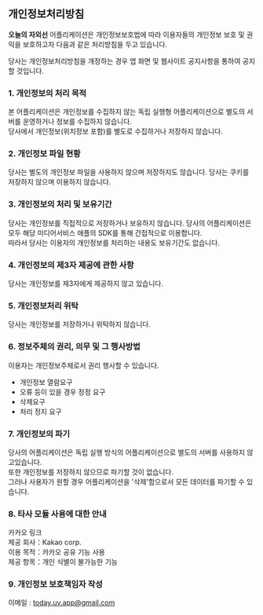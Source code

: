 ## 개인정보처리방침

**오늘의 자외선** 어플리케이션은 개인정보보호법에 따라 이용자들의 개인정보 보호 및 권익을 보호하고자 다음과 같은 처리방침을 두고 있습니다.

당사는 개인정보처리방침을 개정하는 경우 앱 화면 및 웹사이트 공지사항을 통하여 공지할 것입니다.

### 1. 개인정보의 처리 목적 </br>
본 어플리케이션은 개인정보를 수집하지 않는 독립 실행형 어플리케이션으로 별도의 서버를 운영하거나 정보를 수집하지 않습니다. </br>
당사에서 개인정보(위치정보 포함)를 별도로 수집하거나 저장하지 않습니다. 

### 2. 개인정보 파일 현황 </br>
당사는 별도의 개인정보 파일을 사용하지 않으며 저장하지도 않습니다.
당사는 쿠키를 저장하지 않으며 이용하지 않습니다.

### 3. 개인정보의 처리 및 보유기간 </br>
당사는 개인정보를 직접적으로 저장하거나 보유하지 않습니다. 
당사의 어플리케이션은 모두 해당 미디어서비스 애플의 SDK를 통해 간접적으로 이용합니다. </br>
따라서 당사는 이용자의 개인정보를 처리하는 내용도 보유기간도 없습니다.

### 4. 개인정보의 제3자 제공에 관한 사항 </br>
당사는 개인정보를 제3자에게 제공하지 않고 있습니다.

### 5. 개인정보처리 위탁 </br>
당사는 개인정보를 저장하거나 위탁하지 않습니다.

### 6. 정보주체의 권리, 의무 및 그 행사방법
이용자는 개인정보주체로서 권리 행사할 수 있습니다.
- 개인정보 열람요구
- 오류 등이 있을 경우 정정 요구
- 삭제요구
- 처리 정지 요구

### 7. 개인정보의 파기
당사의 어플리케이션은 독립 실행 방식의 어플리케이션으로 별도의 서버를 사용하지 않고있습니다. </br>
또한 개인정보를 저장하지 않으므로 파기할 것이 없습니다. </br>
그러나 사용자가 원할 경우 어플리케이션을 '삭제'함으로서 모든 데이터를 파기할 수 있습니다.

### 8. 타사 모듈 사용에 대한 안내
카카오 링크  </br>
제공 회사：Kakao corp. </br>
이용 목적：카카오 공유 기능 사용 </br>
제공 항목：개인 식별이 불가능한  기능 

### 9. 개인정보  보호책임자 작성 
이메일 : today.uv.app@gmail.com
